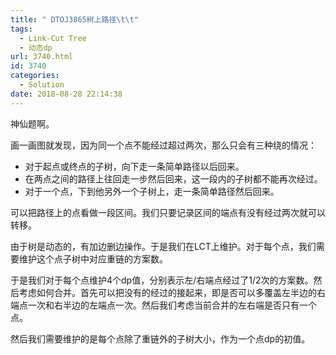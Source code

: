 ```yaml
---
title: " DTOJ3865树上路径\t\t"
tags:
  - Link-Cut Tree
  - 动态dp
url: 3740.html
id: 3740
categories:
  - Solution
date: 2018-08-28 22:14:38
---
```


神仙题啊。

画一画图就发现，因为同一个点不能经过超过两次，那么只会有三种绕的情况：

*   对于起点或终点的子树，向下走一条简单路径以后回来。
*   在两点之间的路径上往回走一步然后回来，这一段内的子树都不能再次经过。
*   对于一个点，下到他另外一个子树上，走一条简单路径然后回来。

可以把路径上的点看做一段区间。我们只要记录区间的端点有没有经过两次就可以转移。

由于树是动态的，有加边删边操作。于是我们在LCT上维护。对于每个点，我们需要维护这个点子树中对应重链的方案数。

于是我们对于每个点维护4个dp值，分别表示左/右端点经过了1/2次的方案数。然后考虑如何合并。首先可以把没有的经过的接起来，即是否可以多覆盖左半边的右端点一次和右半边的左端点一次。然后我们考虑当前合并的左右端是否只有一个点。

然后我们需要维护的是每个点除了重链外的子树大小，作为一个点dp的初值。